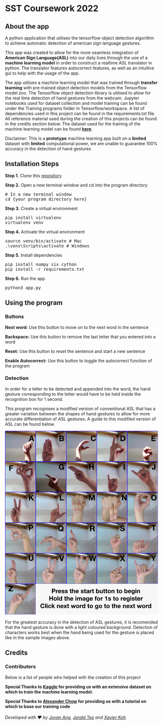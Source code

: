 # SST Coursework 2022

## About the app

A python application that utilises the tensorflow object detection algorithm to achieve automatic detection of american sign language gestures.

This app was created to allow for the more seamless integration of **American Sign Language(ASL)** into our daily lives through the use of a **machine learning model** in order to construct a realtime ASL translator in python. The translator features autocorrect features, as well as an intuitive gui to help with the usage of the app.

The app utilises a machine learning model that was trained through **transfer learning** with pre-trained object detection models from the Tensorflow model zoo. The Tensorflow object detection library is utilised to allow for the real time detection of hand gestures from the webcam. Jupyter notebooks used for dataset collection and model training can be found under the Training programs folder in Tensorflow/workspace. A list of dependencies used in this project can be found in the requirements.txt file. All reference material used during the creation of this projects can be found in the credits section below. The dataset used for the training of the machine learning model can be found **[here](https://www.kaggle.com/grassknoted/asl-alphabet)**.

Disclaimer: This is a **prototype** machine learning app built on a **limited** dataset with **limited** computational power, we are unable to guarantee 100% accuracy in the detection of hand gestures


## Installation Steps

<b>Step 1.</b> Clone this [repository](https://github.com/Xavier3372/coursework-final)

<b>Step 2.</b> Open a new terminal window and cd into the program directory
<pre>
# In a new terminal window
cd {your program directory here}
</pre>


<b>Step 3.</b> Create a virtual environment
<pre>
pip install virtualenv
virtualenv venv 
</pre>


<b>Step 4.</b> Activate the virtual environment
<pre>
source venv/bin/activate # Mac
.\venv\Scripts\activate # Windows 
</pre>


<b>Step 5.</b> Install dependencies
<pre>
pip install numpy six cython
pip install -r requirements.txt 
</pre>


<b>Step 6.</b> Run the app
<pre>
python3 app.py
</pre>

## Using the program
### Buttons
**Next word:** Use this button to move on to the next word in the sentence

**Backspace:**  Use this button to remove the last letter that you entered into a word

**Reset:** Use this button to reset the sentence and start a new sentence

**Enable Autocorrect:** Use this button to toggle the autocorrect function of the program

### Detection
In order for a letter to be detected and appended into the word, the hand gesture corresponding to the letter would have to be held inside the recognition box for 1 second.

This program recognises a modified version of conventional ASL that has a greater variation between the shapes of hand gestures to allow for more accurate differentiation of ASL gestures. A guide to this modified version of ASL can be found below. 

![alt text](gestureguide.jpeg)

For the greatest accuracy in the detection of ASL gestures, it is recomended that the hand gesture is done with a light coloured background. Detection of characters works best when the hand being used for the gesture is placed like in the sample images above.

## Credits
### Contributers
<p> Below is a list of people who helped with the creation of this project </p>

**Special Thanks to [Kaggle](https://www.kaggle.com/grassknoted/asl-alphabet) for providing us with an extensive dataset on which to train the machine learning model.**

**Special Thanks to [Alexander Chow](https://medium.com/nerd-for-tech/coding-an-ai-to-recognize-sign-language-with-tensorflow-and-keras-6cf8180c5f45) for providing us with a tutorial on which to base our training code**

###### Developed with ❤️ by [Jovan Ang](https://github.com/DudeNav0J), [Jerald Tee](https://github.com/jeraldtea) and [Xavier Koh](https://github.com/Xavier3372)
